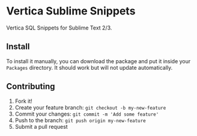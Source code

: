 # Vertica Sublime Snippets

Vertica SQL Snippets for Sublime Text 2/3.

## Install

To install it manually, you can download the package and put it inside your `Packages` directory. It should work but will not update automatically.

## Contributing

1. Fork it!
2. Create your feature branch: `git checkout -b my-new-feature`
3. Commit your changes: `git commit -m 'Add some feature'`
4. Push to the branch: `git push origin my-new-feature`
5. Submit a pull request
